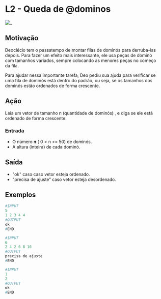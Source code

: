 # L2 - Queda de @dominos

![_](https://raw.githubusercontent.com/qxcodefup/arcade/master/base/dominos/cover.jpg)

## Motivação

Deoclécio tem o passatempo de montar filas de dominós para derruba-las depois. Para fazer um efeito mais interessante, ele usa peças de dominó com tamanhos variados, sempre colocando as menores peças no começo da fila.

Para ajudar nessa importante tarefa, Deo pediu sua ajuda para verificar se uma fila de dominós está dentro do padrão, ou seja, se os tamanhos dos dominós estão ordenados de forma crescente.

## Ação

Leia um vetor de tamanho n (quantidade de dominós) , e diga se ele está ordenado de forma crescente.  
  
### Entrada

* O número **n** ( 0 < n <= 50) de dominós.  
* A altura (inteira) de cada dominó.  

## Saída

* "ok" caso  caso vetor esteja ordenado.
* "precisa de ajuste" caso vetor esteja desordenado.

## Exemplos

``` py
#INPUT
5
1 2 3 4 4
#OUTPUT
ok
#END
```

```py
#INPUT
6
2 4 2 6 8 10
#OUTPUT
precisa de ajuste
#END
```

```py
#INPUT
1
2
#OUTPUT
ok
#END
```
